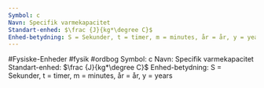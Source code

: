 ```yaml
---
Symbol: c
Navn: Specifik varmekapacitet
Standart-enhed: $\frac {J}{kg*\degree C}$
Enhed-betydning: S = Sekunder, t = timer, m = minutes, år = år, y = years
---
```

#Fysiske-Enheder #fysik #ordbog 
Symbol: c
Navn: Specifik varmekapacitet
Standart-enhed: $\frac {J}{kg*\degree C}$
Enhed-betydning: S = Sekunder, t = timer, m = minutes, år = år, y = years